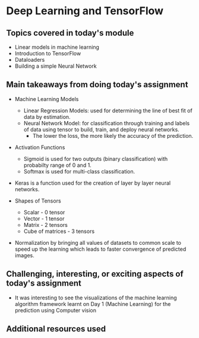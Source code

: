 # Deep Learning and TensorFlow

## Topics covered in today's module
* Linear models in machine learning
* Introduction to TensorFlow
* Dataloaders
* Building a simple Neural Network

## Main takeaways from doing today's assignment
* Machine Learning Models
  * Linear Regression Models: used for determining the line of best fit of data by estimation.
  * Neural Network Model: for classification through training and labels of data using tensor to build, train, and deploy neural networks.
    * The lower the loss, the more likely the accuracy of the prediction.

* Activation Functions 
  * Sigmoid is used for two outputs (binary classification) with probabilty range of 0 and 1.
  * Softmax is used for multi-class classification.

* Keras is a function used for the creation of layer by layer neural networks.

* Shapes of Tensors 
  * Scalar - 0 tensor
  * Vector - 1 tensor
  * Matrix - 2 tensors
  * Cube of matrices - 3 tensors

* Normalization by bringing all values of datasets to common scale to speed up the learning which leads to faster convergence of predicted images.
  

## Challenging, interesting, or exciting aspects of today's assignment
* It was interesting to see the visualizations of the machine learning algorithm framework learnt on Day 1 (Machine Learning) for the prediction using Computer vision

## Additional resources used 
<To be filled>
